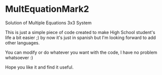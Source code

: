 # MultEquationMark2
Solution of Multiple Equations 3x3 System

This is just a simple piece of code created to make High School student's life a bit easier ;)
by now it's just in spanish but I'm looking forward to add other languages.

You can modify or do whatever you want with the code, I have no problem whatsoever :)

Hope you like it and find it useful.
